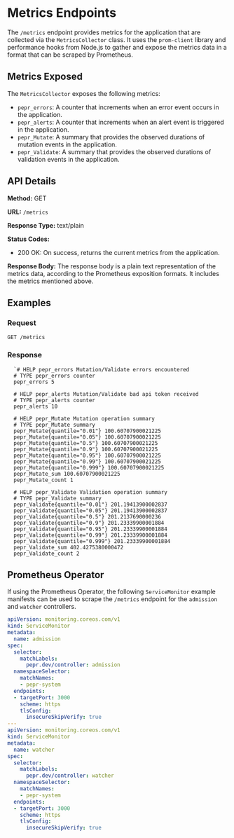 # Metrics Endpoints

The `/metrics` endpoint provides metrics for the application that are collected via the `MetricsCollector` class. It uses the `prom-client` library and performance hooks from Node.js to gather and expose the metrics data in a format that can be scraped by Prometheus.

## Metrics Exposed

The `MetricsCollector` exposes the following metrics:

- `pepr_errors`: A counter that increments when an error event occurs in the application.
- `pepr_alerts`: A counter that increments when an alert event is triggered in the application.
- `pepr_Mutate`: A summary that provides the observed durations of mutation events in the application.
- `pepr_Validate`: A summary that provides the observed durations of validation events in the application.

## API Details

**Method:** GET

**URL:** `/metrics`

**Response Type:** text/plain

**Status Codes:**

- 200 OK: On success, returns the current metrics from the application.

**Response Body:**
The response body is a plain text representation of the metrics data, according to the Prometheus exposition formats. It includes the metrics mentioned above.

## Examples

### Request

```plaintext
GET /metrics
```

### Response

```plaintext
  `# HELP pepr_errors Mutation/Validate errors encountered
  # TYPE pepr_errors counter
  pepr_errors 5

  # HELP pepr_alerts Mutation/Validate bad api token received
  # TYPE pepr_alerts counter
  pepr_alerts 10

  # HELP pepr_Mutate Mutation operation summary
  # TYPE pepr_Mutate summary
  pepr_Mutate{quantile="0.01"} 100.60707900021225
  pepr_Mutate{quantile="0.05"} 100.60707900021225
  pepr_Mutate{quantile="0.5"} 100.60707900021225
  pepr_Mutate{quantile="0.9"} 100.60707900021225
  pepr_Mutate{quantile="0.95"} 100.60707900021225
  pepr_Mutate{quantile="0.99"} 100.60707900021225
  pepr_Mutate{quantile="0.999"} 100.60707900021225
  pepr_Mutate_sum 100.60707900021225
  pepr_Mutate_count 1

  # HELP pepr_Validate Validation operation summary
  # TYPE pepr_Validate summary
  pepr_Validate{quantile="0.01"} 201.19413900002837
  pepr_Validate{quantile="0.05"} 201.19413900002837
  pepr_Validate{quantile="0.5"} 201.2137690000236
  pepr_Validate{quantile="0.9"} 201.23339900001884
  pepr_Validate{quantile="0.95"} 201.23339900001884
  pepr_Validate{quantile="0.99"} 201.23339900001884
  pepr_Validate{quantile="0.999"} 201.23339900001884
  pepr_Validate_sum 402.4275380000472
  pepr_Validate_count 2
```

## Prometheus Operator

If using the Prometheus Operator, the following `ServiceMonitor` example manifests can be used to scrape the `/metrics` endpoint for the `admission` and `watcher` controllers.

```yaml
apiVersion: monitoring.coreos.com/v1
kind: ServiceMonitor
metadata:
  name: admission
spec:
  selector:
    matchLabels:
      pepr.dev/controller: admission
  namespaceSelector:
    matchNames:
    - pepr-system
  endpoints:
  - targetPort: 3000
    scheme: https
    tlsConfig:
      insecureSkipVerify: true
---
apiVersion: monitoring.coreos.com/v1
kind: ServiceMonitor
metadata:
  name: watcher
spec:
  selector:
    matchLabels:
      pepr.dev/controller: watcher
  namespaceSelector:
    matchNames:
    - pepr-system
  endpoints:
  - targetPort: 3000
    scheme: https
    tlsConfig:
      insecureSkipVerify: true
```
